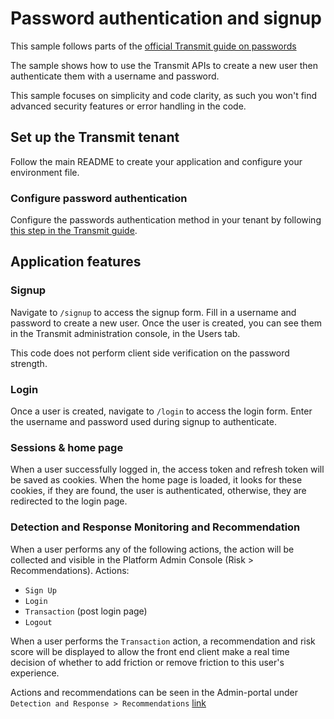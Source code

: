# Password authentication and signup

This sample follows parts of the
[official Transmit guide on passwords](https://developer.transmitsecurity.com/guides/user/auth_passwords/)

The sample shows how to use the Transmit APIs to create a new user then authenticate them with a
username and password.

This sample focuses on simplicity and code clarity, as such you won't find advanced security
features or error handling in the code.

## Set up the Transmit tenant

Follow the main README to create your application and configure your environment file.

### Configure password authentication

Configure the passwords authentication method in your tenant by following
[this step in the Transmit guide](https://developer.transmitsecurity.com/guides/user/auth_passwords/#step-3-configure-auth-method).

## Application features

### Signup

Navigate to `/signup` to access the signup form. Fill in a username and password to create a new
user. Once the user is created, you can see them in the Transmit administration console, in the
Users tab.

This code does not perform client side verification on the password strength.

### Login

Once a user is created, navigate to `/login` to access the login form. Enter the username and
password used during signup to authenticate.

### Sessions & home page

When a user successfully logged in, the access token and refresh token will be saved as cookies.
When the home page is loaded, it looks for these cookies, if they are found, the user is
authenticated, otherwise, they are redirected to the login page.

### Detection and Response Monitoring and Recommendation

When a user performs any of the following actions, the action will be collected and visible in the
Platform Admin Console (Risk > Recommendations). Actions:

- `Sign Up`
- `Login`
- `Transaction` (post login page)
- `Logout`

When a user performs the `Transaction` action, a recommendation and risk score will be displayed to
allow the front end client make a real time decision of whether to add friction or remove friction
to this user's experience.

Actions and recommendations can be seen in the Admin-portal under
`Detection and Response > Recommendations` [link](https://portal.identity.security/risk/timeline)
